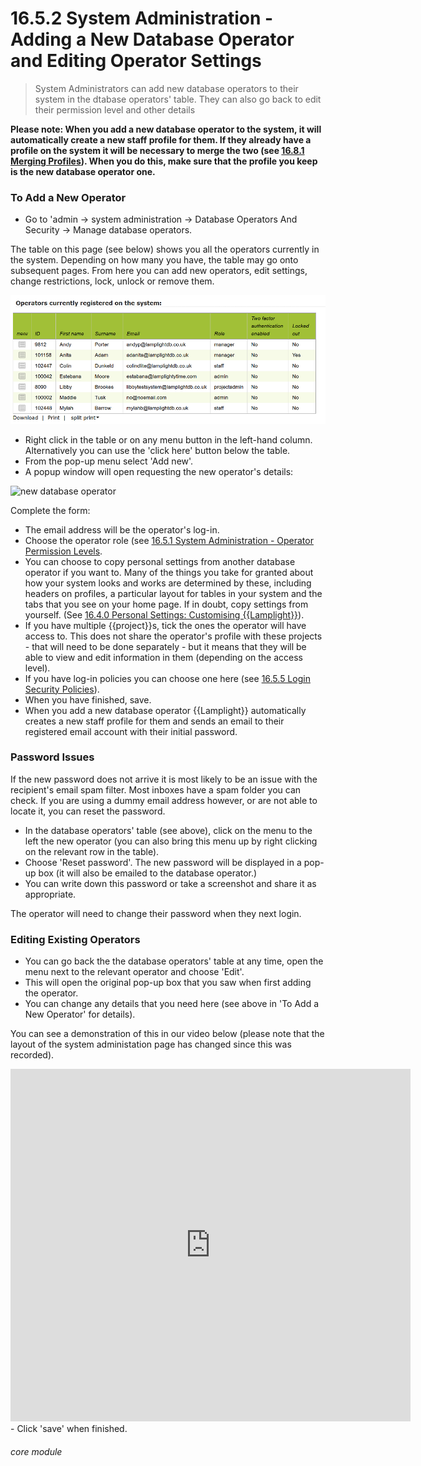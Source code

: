 # 16.5.2  <i class="fas fa-address-card"></i> System Administration - Adding a New Database Operator and Editing Operator Settings

> System Administrators can add new database operators to their system in the dtabase operators' table. They can also go back to edit their permission level and other details




**Please note: When you add a new database operator to the system, it will automatically create a new staff profile for them. If they already have a profile on the system it will be necessary to merge the two (see [16.8.1 Merging Profiles](/help/index/p/16.8.1)). When you do this, make sure that the profile you keep is the new database operator one.**  

### To Add a New Operator

- Go to 'admin -> system administration -> Database Operators And Security -> Manage database operators.

The table on this page (see below) shows you all the operators currently in the system. Depending on how many you have, the table may go onto subsequent pages. From here you can add new operators, edit settings, change restrictions, lock, unlock or remove them.

![Database Operators Table](16.5.2a.png)

- Right click in the table or on any menu button in the left-hand column. Alternatively you can use the 'click here' button below the table.
- From the pop-up menu select 'Add new'. 
- A popup window will open requesting the new operator's details:

![new database operator](150a.png)

Complete the form:
   - The email address will be the operator's log-in.
   - Choose the operator role (see [16.5.1 System Administration - Operator Permission Levels](/help/index/p/16.5.1).
   - You can choose to copy personal settings from another database operator if you want to. Many of the things you take for granted about how your system looks and works are determined by these, including headers on profiles, a particular layout for tables in your system and the tabs that you see on your home page. If in doubt, copy settings from yourself. (See [16.4.0 Personal Settings: Customising {{Lamplight}}](/help/index/p/16.4.0)).
   - If you have multiple {{project}}s, tick the ones the operator will have access to. This does not share the operator's profile with these projects - that will need to be done separately - but it means that they will be able to view and edit information in them (depending on the access level). 
   - If you have log-in policies you can choose one here (see [16.5.5 Login Security Policies](/help/index/p/16.5.5)).
   - When you have finished, save.
   - When you add a new database operator {{Lamplight}} automatically creates a new staff profile for them and sends an email to their registered email account with their initial password.

### Password Issues

If the new password does not arrive it is most likely to be an issue with the recipient's email spam filter. Most inboxes have a spam folder you can check. If you are using a dummy email address however, or are not able to locate it, you can reset the password.  

- In the database operators' table (see above), click on the menu to the left the new operator (you can also bring this menu up by right clicking on the relevant row in the table). 
- Choose 'Reset password'. The new password will be displayed in a pop-up box (it will also be emailed to the database operator.) 
- You can write down this password or take a screenshot and share it as appropriate.

The operator will need to change their password when they next login.

### Editing Existing Operators

- You can go back the the database operators' table at any time, open the menu next to the relevant operator and choose 'Edit'.  
- This will open the original pop-up box that you saw when first adding the operator. 
- You can change any details that you need here (see above in 'To Add a New Operator' for details). 

You can see a demonstration of this in our video below (please note that the layout of the system administation page has changed since this was recorded).

<iframe src="https://player.vimeo.com/video/279249125" width="640" height="564" frameborder="0" allow="autoplay; fullscreen" allowfullscreen></iframe>
- Click 'save' when finished. 


###### core module


